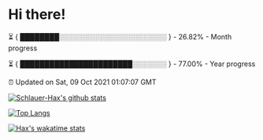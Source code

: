 # Hi there!

⏳ { ████████░░░░░░░░░░░░░░░░░░░░░░ } - 26.82% - Month progress

⏳ { ███████████████████████░░░░░░░ } - 77.00% - Year progress

⏰ Updated on Sat, 09 Oct 2021 01:07:07 GMT


[![Schlauer-Hax's github stats](https://github-readme-stats.vercel.app/api?username=Schlauer-Hax&show_icons=true&theme=dark&count_private=true)](https://github.com/Schlauer-Hax)


[![Top Langs](https://github-readme-stats.vercel.app/api/top-langs/?username=Schlauer-Hax&layout=compact&theme=dark)](https://github.com/Schlauer-Hax?tab=repositories)


[![Hax's wakatime stats](https://github-readme-stats.vercel.app/api/wakatime?username=Hax&theme=dark)](https://wakatime.com/@Hax)

